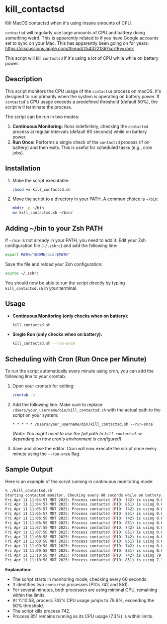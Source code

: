 # kill_contactsd

Kill MacOS contactsd when it's using insane amounts of CPU.

`contactsd` will regularly use large amounts of CPU and battery doing something weird. This is apparently related to if you have Google accounts set to sync on your Mac. This has apparently been going on for years: https://discussions.apple.com/thread/254322136?sortBy=rank

This script will kill `contactsd` if it's using a lot of CPU while while on battery power.

## Description

This script monitors the CPU usage of the `contactsd` process on macOS. It's designed to run primarily when the system is operating on battery power. If `contactsd`'s CPU usage exceeds a predefined threshold (default 50%), the script will terminate the process.

The script can be run in two modes:

1.  **Continuous Monitoring:** Runs indefinitely, checking the `contactsd` process at regular intervals (default 60 seconds) while on battery power.
2.  **Run Once:** Performs a single check of the `contactsd` process (if on battery) and then exits. This is useful for scheduled tasks (e.g., cron jobs).

## Installation

1.  Make the script executable:
    ```bash
    chmod +x kill_contactsd.sh
    ```
2.  Move the script to a directory in your PATH. A common choice is `~/bin`:
    ```bash
    mkdir -p ~/bin
    mv kill_contactsd.sh ~/bin/
    ```

## Adding ~/bin to your Zsh PATH

If `~/bin` is not already in your PATH, you need to add it. Edit your Zsh configuration file (`~/.zshrc`) and add the following line:

```bash
export PATH="$HOME/bin:$PATH"
```

Save the file and reload your Zsh configuration:

```bash
source ~/.zshrc
```

You should now be able to run the script directly by typing `kill_contactsd.sh` in your terminal.

## Usage

*   **Continuous Monitoring (only checks when on battery):**
    ```bash
    kill_contactsd.sh
    ```
*   **Single Run (only checks when on battery):**
    ```bash
    kill_contactsd.sh --run-once
    ```

## Scheduling with Cron (Run Once per Minute)

To run the script automatically every minute using cron, you can add the following line to your crontab.

1.  Open your crontab for editing:
    ```bash
    crontab -e
    ```
2.  Add the following line. Make sure to replace `/Users/your_username/bin/kill_contactsd.sh` with the actual path to the script on your system:
    ```cron
    * * * * * /Users/your_username/bin/kill_contactsd.sh --run-once
    ```
    *(Note: You might need to use the full path to `kill_contactsd.sh` depending on how cron's environment is configured)*

3.  Save and close the editor. Cron will now execute the script once every minute using the `--run-once` flag.

## Sample Output

Here is an example of the script running in continuous monitoring mode:

```bash
% ./kill_contactsd.sh  
Starting contactsd monitor. Checking every 60 seconds while on battery.
Fri Apr 11 11:04:57 MDT 2025: Process contactsd (PID: 742) is using 0.0% CPU; within limits.
Fri Apr 11 11:04:57 MDT 2025: Process contactsd (PID: 851) is using 0.0% CPU; within limits.
Fri Apr 11 11:05:57 MDT 2025: Process contactsd (PID: 742) is using 0.0% CPU; within limits.
Fri Apr 11 11:05:57 MDT 2025: Process contactsd (PID: 851) is using 0.0% CPU; within limits.
Fri Apr 11 11:06:58 MDT 2025: Process contactsd (PID: 742) is using 0.0% CPU; within limits.
Fri Apr 11 11:06:58 MDT 2025: Process contactsd (PID: 851) is using 0.0% CPU; within limits.
Fri Apr 11 11:07:58 MDT 2025: Process contactsd (PID: 742) is using 0.0% CPU; within limits.
Fri Apr 11 11:07:58 MDT 2025: Process contactsd (PID: 851) is using 0.0% CPU; within limits.
Fri Apr 11 11:08:58 MDT 2025: Process contactsd (PID: 742) is using 0.0% CPU; within limits.
Fri Apr 11 11:08:58 MDT 2025: Process contactsd (PID: 851) is using 0.0% CPU; within limits.
Fri Apr 11 11:09:58 MDT 2025: Process contactsd (PID: 742) is using 0.0% CPU; within limits.
Fri Apr 11 11:09:58 MDT 2025: Process contactsd (PID: 851) is using 0.0% CPU; within limits.
Fri Apr 11 11:10:58 MDT 2025: Process contactsd (PID: 742) is using 79.9% CPU. Killing it...
Fri Apr 11 11:10:58 MDT 2025: Process contactsd (PID: 851) is using 7.3% CPU; within limits.
```

**Explanation:**

*   The script starts in monitoring mode, checking every 60 seconds.
*   It identifies two `contactsd` processes (PIDs 742 and 851).
*   For several minutes, both processes are using minimal CPU, remaining within the limits.
*   At 11:10:58, process 742's CPU usage jumps to 79.9%, exceeding the 50% threshold.
*   The script kills process 742.
*   Process 851 remains running as its CPU usage (7.3%) is within limits.

